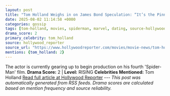 ```yaml
---
layout: post
title: "Tom Holland Weighs in on James Bond Speculation: “It’s the Pinnacle of Working in Our Industry”"
date: 2025-08-02 11:14:58 +0000
categories: gossip
tags: [tom-holland, movies, spiderman, marvel, dating, source-hollywood_reporter, drama-rising]
drama_score: 2
primary_celebrity: tom_holland
source: hollywood_reporter
source_url: "https://www.hollywoodreporter.com/movies/movie-news/tom-holland-james-bond-speculation-1236336138/"
mentions: {tom_holland: 2}
---
```


The actor is currently gearing up to begin production on his fourth 'Spider-Man' film. **Drama Score:** 2 | **Level:** RISING **Celebrities Mentioned:** Tom Holland [Read full article at Hollywood Reporter](https://www.hollywoodreporter.com/movies/movie-news/tom-holland-james-bond-speculation-1236336138/) --- *This post was automatically generated from RSS feeds. Drama scores are calculated based on mention frequency and source reliability.*